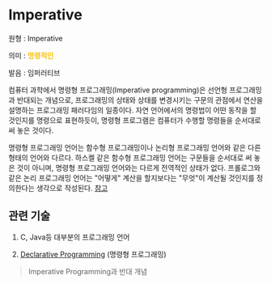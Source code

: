 # Imperative

원형 : Imperative

의미  : <span style="color:#FFBF00; font-weight:bold;">명령적인</span>

발음 : 임퍼러티브



컴퓨터 과학에서 명령형 프로그래밍(Imperative programming)은 선언형 프로그래밍과 반대되는 개념으로, 프로그래밍의 상태와 상태를 변경시키는 구문의 관점에서 연산을 설명하는 프로그래밍 패러다임의 일종이다. 자연 언어에서의 명령법이 어떤 동작을 할 것인지를 명령으로 표현하듯이, 명령형 프로그램은 컴퓨터가 수행할 명령들을 순서대로 써 놓은 것이다.

명령형 프로그래밍 언어는 함수형 프로그래밍이나 논리형 프로그래밍 언어와 같은 다른 형태의 언어와 다르다. 하스켈 같은 함수형 프로그래밍 언어는 구문들을 순서대로 써 놓은 것이 아니며, 명령형 프로그래밍 언어와는 다르게 전역적인 상태가 없다. 프롤로그와 같은 논리 프로그래밍 언어는 "어떻게" 계산을 할지보다는 "무엇"이 계산될 것인지를 정의한다는 생각으로 작성된다.
[참고](https://ko.wikipedia.org/wiki/%EB%AA%85%EB%A0%B9%ED%98%95_%ED%94%84%EB%A1%9C%EA%B7%B8%EB%9E%98%EB%B0%8D)

## 관련 기술
1. C, Java등 대부분의 프로그래밍 언어

4. [Declarative Programming](https://github.com/MoonSupport/DICTIONARY/blob/master/D/Declarative.md) (명령형 프로그래밍)
> Imperative Programming과 반대 개념
